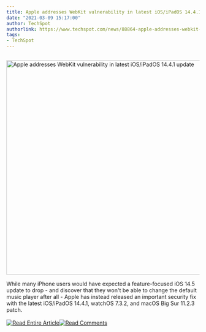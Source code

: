 ```yaml
---
title: Apple addresses WebKit vulnerability in latest iOS/iPadOS 14.4.1 update
date: "2021-03-09 15:17:00"
author: TechSpot
authorlink: https://www.techspot.com/news/88864-apple-addresses-webkit-vulnerability-latest-iosipados-1441-update.html
tags:
- TechSpot
---
```

<a href="https://www.techspot.com/news/88864-apple-addresses-webkit-vulnerability-latest-iosipados-1441-update.html" target="_blank"><img src="https://static.techspot.com/images2/news/ts3_thumbs/2021/02/2021-02-11-ts3_thumbs-6c3.jpg" width="800" height="560" style="padding: 15px 0" title="Apple addresses WebKit vulnerability in latest iOS/iPadOS 14.4.1 update" /></a><br />While many iPhone users would have expected a feature-focused iOS 14.5 update to drop - and discover that they won't be able to change the default music player after all - Apple has instead released an important security fix with the latest iOS/iPadOS 14.4.1, watchOS 7.3.2, and macOS Big Sur 11.2.3 patch.<br /><br /><a href="https://www.techspot.com/news/88864-apple-addresses-webkit-vulnerability-latest-iosipados-1441-update.html"><img src="https://static.techspot.com/images/rss/rss_buttons_01.png" border="0" alt="Read Entire Article" /></a><a href="https://www.techspot.com/news/88864-apple-addresses-webkit-vulnerability-latest-iosipados-1441-update.html#comments"><img src="https://static.techspot.com/images/rss/rss_buttons_02.png" border="0" alt="Read Comments" /></a><br /><br />